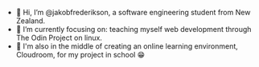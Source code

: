 - 👋 Hi, I’m @jakobfrederikson, a software engineering student from New Zealand.
- 🌱 I’m currently focusing on: teaching myself web development through The Odin Project on linux.
- 📕 I'm also in the middle of creating an online learning environment, Cloudroom, for my project in school 😁

<!---
jakobfrederikson/jakobfrederikson is a ✨ special ✨ repository because its `README.md` (this file) appears on your GitHub profile.
You can click the Preview link to take a look at your changes.
--->
